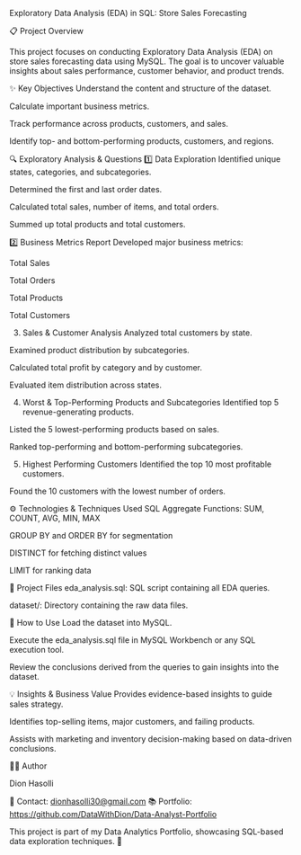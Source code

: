Exploratory Data Analysis (EDA) in SQL: Store Sales Forecasting

📋 Project Overview

This project focuses on conducting Exploratory Data Analysis (EDA) on store sales forecasting data using MySQL. The goal is to uncover valuable insights about sales performance, customer behavior, and product trends.

✨ Key Objectives
Understand the content and structure of the dataset.

Calculate important business metrics.

Track performance across products, customers, and sales.

Identify top- and bottom-performing products, customers, and regions.

🔍 Exploratory Analysis & Questions
1️⃣ Data Exploration
Identified unique states, categories, and subcategories.

Determined the first and last order dates.

Calculated total sales, number of items, and total orders.

Summed up total products and total customers.

2️⃣ Business Metrics Report
Developed major business metrics:

Total Sales

Total Orders

Total Products

Total Customers

3. Sales & Customer Analysis
Analyzed total customers by state.

Examined product distribution by subcategories.

Calculated total profit by category and by customer.

Evaluated item distribution across states.

4. Worst & Top-Performing Products and Subcategories
Identified top 5 revenue-generating products.

Listed the 5 lowest-performing products based on sales.

Ranked top-performing and bottom-performing subcategories.

5. Highest Performing Customers
Identified the top 10 most profitable customers.

Found the 10 customers with the lowest number of orders.

⚙️ Technologies & Techniques Used
SQL Aggregate Functions: SUM, COUNT, AVG, MIN, MAX

GROUP BY and ORDER BY for segmentation

DISTINCT for fetching distinct values

LIMIT for ranking data

📂 Project Files
eda_analysis.sql: SQL script containing all EDA queries.

dataset/: Directory containing the raw data files.

🚀 How to Use
Load the dataset into MySQL.

Execute the eda_analysis.sql file in MySQL Workbench or any SQL execution tool.

Review the conclusions derived from the queries to gain insights into the dataset.

💡 Insights & Business Value
Provides evidence-based insights to guide sales strategy.

Identifies top-selling items, major customers, and failing products.

Assists with marketing and inventory decision-making based on data-driven conclusions.

👨‍🎓 Author

Dion Hasolli

💌 Contact: dionhasolli30@gmail.com
📚 Portfolio: https://github.com/DataWithDion/Data-Analyst-Portfolio

This project is part of my Data Analytics Portfolio, showcasing SQL-based data exploration techniques. 🌟
